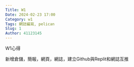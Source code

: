 ```yaml
---
Title: W1
Date: 2024-02-23 17:00
Category: w1
Tags: 網誌編寫, pelican
Slug: 1
Author: 41123145
---
```


W1心得

<!-- PELICAN_END_SUMMARY -->

新增倉儲，簡報，網頁，網誌，建立Github與Replit和網誌互推